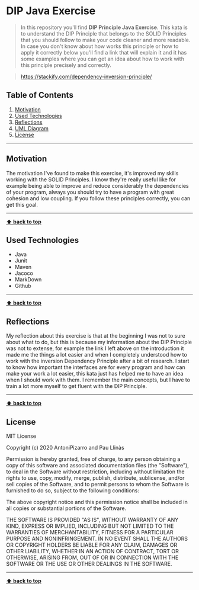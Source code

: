 # DIP Java Exercise

> In this repository you'll find **DIP Principle Java Exercise**. This kata is to understand the DIP Principle that belongs to the SOLID Principles that you should follow to make your code cleaner and more readable. In case you don't know about how works this principle or how to apply it correctly below you'll find a link that will explain it and it has some examples where you can get an idea about how to work with this principle precisely and correctly.

> https://stackify.com/dependency-inversion-principle/

## Table of Contents

1. [Motivation](#motivation)
1. [Used Technologies](#used-technologies)
1. [Reflections](#reflections)
1. [UML Diagram](#uml-diagram)
1. [License](#license)

---

## Motivation

The motivation I've found to make this exercise, it's improved my skills working with the SOLID Principles. I know they're really useful like for example being able to improve and reduce considerably the dependencies of your program, always you should try to have a program with great cohesion and low coupling. If you follow these principles correctly, you can get this goal.

---

**[⬆ back to top](#table-of-contents)**

## Used Technologies

- Java
- Junit
- Maven
- Jacoco
- MarkDown
- Github

---

**[⬆ back to top](#table-of-contents)**

## Reflections

My reflection about this exercise is that at the beginning I was not to sure about what to do, but this is because my information about the DIP Principle was not to extense, for example the link I left above on the introduction it made me the things a lot easier and when I completely understood how to work with the inversion Dependency Principle after a bit of research. I start to know how important the interfaces are for every program and how can make your work a lot easier, this kata just has helped me to have an idea when I should work with them. I remember the main concepts, but I have to train a lot more myself to get fluent with the DIP Principle.

---

**[⬆ back to top](#table-of-contents)**

## License

MIT License

Copyright (c) 2020 AntoniPizarro and Pau Llinàs

Permission is hereby granted, free of charge, to any person obtaining a copy
of this software and associated documentation files (the "Software"), to deal
in the Software without restriction, including without limitation the rights
to use, copy, modify, merge, publish, distribute, sublicense, and/or sell
copies of the Software, and to permit persons to whom the Software is
furnished to do so, subject to the following conditions:

The above copyright notice and this permission notice shall be included in all
copies or substantial portions of the Software.

THE SOFTWARE IS PROVIDED "AS IS", WITHOUT WARRANTY OF ANY KIND, EXPRESS OR
IMPLIED, INCLUDING BUT NOT LIMITED TO THE WARRANTIES OF MERCHANTABILITY,
FITNESS FOR A PARTICULAR PURPOSE AND NONINFRINGEMENT. IN NO EVENT SHALL THE
AUTHORS OR COPYRIGHT HOLDERS BE LIABLE FOR ANY CLAIM, DAMAGES OR OTHER
LIABILITY, WHETHER IN AN ACTION OF CONTRACT, TORT OR OTHERWISE, ARISING FROM,
OUT OF OR IN CONNECTION WITH THE SOFTWARE OR THE USE OR OTHER DEALINGS IN THE
SOFTWARE.

---

**[⬆ back to top](#table-of-contents)**
